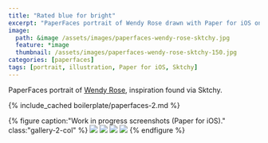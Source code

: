```yaml
---
title: "Rated blue for bright"
excerpt: "PaperFaces portrait of Wendy Rose drawn with Paper for iOS on an iPad."
image: 
  path: &image /assets/images/paperfaces-wendy-rose-sktchy.jpg 
  feature: *image
  thumbnail: /assets/images/paperfaces-wendy-rose-sktchy-150.jpg
categories: [paperfaces]
tags: [portrait, illustration, Paper for iOS, Sktchy]
---
```


PaperFaces portrait of [Wendy Rose](https://sktchy.com/nlpXWH), inspiration found via Sktchy.

{% include_cached boilerplate/paperfaces-2.md %}

{% figure caption:"Work in progress screenshots (Paper for iOS)." class:"gallery-2-col" %}
[![](/assets/images/paperfaces-wendy-rose-sktchy-process-1-600.jpg)](/assets/images/paperfaces-wendy-rose-sktchy-process-1-lg.jpg)
[![](/assets/images/paperfaces-wendy-rose-sktchy-process-2-600.jpg)](/assets/images/paperfaces-wendy-rose-sktchy-process-2-lg.jpg)
[![](/assets/images/paperfaces-wendy-rose-sktchy-process-3-600.jpg)](/assets/images/paperfaces-wendy-rose-sktchy-process-3-lg.jpg)
[![](/assets/images/paperfaces-wendy-rose-sktchy-process-4-600.jpg)](/assets/images/paperfaces-wendy-rose-sktchy-process-4-lg.jpg)
{% endfigure %}
